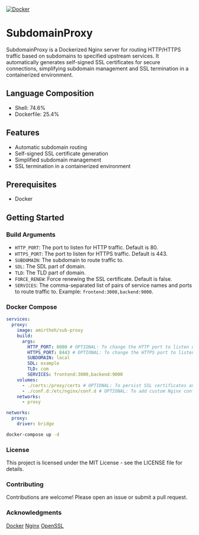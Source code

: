 [![Docker](https://github.com/amir-the-h/sub-proxy/actions/workflows/docker-publish.yml/badge.svg?branch=main)](https://github.com/amir-the-h/sub-proxy/actions/workflows/docker-publish.yml)
# SubdomainProxy

SubdomainProxy is a Dockerized Nginx server for routing HTTP/HTTPS traffic based on subdomains to specified upstream services. It automatically generates self-signed SSL certificates for secure connections, simplifying subdomain management and SSL termination in a containerized environment.

## Language Composition

- Shell: 74.6%
- Dockerfile: 25.4%

## Features

- Automatic subdomain routing
- Self-signed SSL certificate generation
- Simplified subdomain management
- SSL termination in a containerized environment

## Prerequisites

- Docker

## Getting Started

### Build Arguments
- `HTTP_PORT`: The port to listen for HTTP traffic. Default is 80.
- `HTTPS_PORT`: The port to listen for HTTPS traffic. Default is 443.
- `SUBDOMAIN`: The subdomain to route traffic to.
- `SDL`: The SDL part of domain.
- `TLD`: The TLD part of domain.
- `FORCE_RENEW`: Force renewing the SSL certificate. Default is false.
- `SERVICES`: The comma-separated list of pairs of service names and ports to route traffic to. Example: `frontend:3000,backend:9000`.

### Docker Compose
```yaml
services:
  proxy:
    image: amirtheh/sub-proxy
    build:
      args:
        HTTP_PORT: 8080 # OPTIONAL: To change the HTTP port to listen on. You can handle the port forwarding from Windows to WSL for example.
        HTTPS_PORT: 8443 # OPTIONAL: To change the HTTPS port to listen on. You can handle the port forwarding from Windows to WSL for example.
        SUBDOMAIN: local
        SDL: example
        TLD: com
        SERVICES: frontend:3000,backend:9000
    volumes:
      - ./certs:/proxy/certs # OPTIONAL: To persist SSL certificates and be able to reuse them or add them to the trusted certificates
      - ./conf.d:/etc/nginx/conf.d # OPTIONAL: To add custom Nginx configuration files or override the default ones
    networks:
      - proxy

networks:
  proxy:
    driver: bridge
```

```bash
docker-compose up -d
```

### License
This project is licensed under the MIT License - see the LICENSE file for details.

### Contributing
Contributions are welcome! Please open an issue or submit a pull request.

### Acknowledgments
[Docker](https://www.docker.com/)
[Nginx](https://www.nginx.com/)
[OpenSSL](https://www.openssl.org/)
